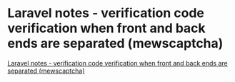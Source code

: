 # Laravel notes - verification code verification when front and back ends are separated (mewscaptcha)
[Laravel notes - verification code verification when front and back ends are separated (mewscaptcha)](https://aiwithcloud.com/2022/09/16/laravel_notes___verification_code_verification_when_front_and_back_ends_are_separated_mewscaptcha/)